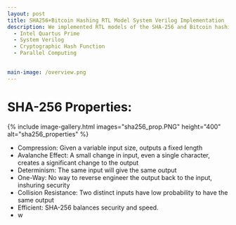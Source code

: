 ```yaml
---
layout: post
title: SHA256+Bitcoin Hashing RTL Model System Verilog Implementation
description: We implemented RTL models of the SHA-256 and Bitcoin hashing algorithms in SystemVerilog as part of a exploration into hardware design trade-offs. The goal was to compare serial and parallel implementations and understand how design choices impact key metrics like area, cycle count, and maximum operating frequency (fmax). By optimizing for each of these variables individually, we observed how improvements in one metric often came at the cost of others. This allowed us to gain insight into real-world architectural trade-offs in ASIC/FPGA design and how they apply to compute-intensive workloads like cryptographic hashing. (ECE111, Advanced Digital Design Course Project, @UC San Diego Prof. Farinaz Koushanfar) 
  - Intel Quartus Prime
  - System Verilog 
  - Cryptographic Hash Function
  - Parallel Computing 
 

main-image: /overview.png
---
```


# SHA-256 Properties:

{% include image-gallery.html images="sha256_prop.PNG" height="400" alt="sha256_properties" %}
   
  - Compression: Given a variable input size, outputs a fixed length
  - Avalanche Effect: A small change in input, even a single character, creates a significant change to the output
  - Determinism: The same input will give the same output
  - One-Way: No way to reverse engineer the output back to the input, inshuring security
  - Collision Resistance: Two distinct inputs have low probability to have the same output 
  - Efficient: SHA-256 balances security and speed.
  - w